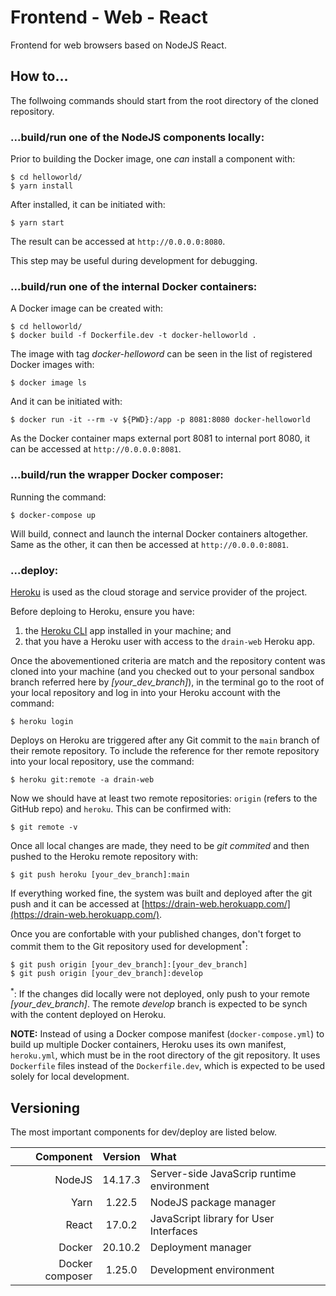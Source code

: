 # Frontend - Web - React

Frontend for web browsers based on NodeJS React.

## How to...

The follwoing commands should start from the root directory of the cloned repository.

### ...build/run one of the NodeJS components locally:

Prior to building the Docker image, one *can* install a component with:

    $ cd helloworld/
    $ yarn install

After installed, it can be initiated with:

	$ yarn start

The result can be accessed at ```http://0.0.0.0:8080```.

This step may be useful during development for debugging.

### ...build/run one of the internal Docker containers:

A Docker image can be created with:

    $ cd helloworld/
    $ docker build -f Dockerfile.dev -t docker-helloworld .

The image with tag *docker-helloword* can be seen in the list of registered Docker images with:

    $ docker image ls

And it can be initiated with:

    $ docker run -it --rm -v ${PWD}:/app -p 8081:8080 docker-helloworld

As the Docker container maps external port 8081 to internal port 8080, it can be accessed at ```http://0.0.0.0:8081```.

### ...build/run the wrapper Docker composer:

Running the command:

    $ docker-compose up

Will build, connect and launch the internal Docker containers altogether. Same as the other, it can then be accessed at ```http://0.0.0.0:8081```.

### ...deploy:

[Heroku](https://heroku.com/) is used as the cloud storage and service provider of the project.

Before deploing to Heroku, ensure you have:

1. the [Heroku CLI](https://devcenter.heroku.com/articles/heroku-cli) app installed in your machine; and
2. that you have a Heroku user with access to the ```drain-web``` Heroku app.

Once the abovementioned criteria are match and the repository content was cloned into your machine (and you checked out to your personal sandbox branch referred here by *[your_dev_branch]*), in the terminal go to the root of your local repository and log in into your Heroku account with the command:

    $ heroku login

Deploys on Heroku are triggered after any Git commit to the ```main``` branch of their remote repository. To include the reference for ther remote repository into your local repository, use the command:

    $ heroku git:remote -a drain-web

Now we should have at least two remote repositories: ```origin``` (refers to the GitHub repo) and ```heroku```. This can be confirmed with:

    $ git remote -v

Once all local changes are made, they need to be *git commited* and then pushed to the Heroku remote repository with:

    $ git push heroku [your_dev_branch]:main

If everything worked fine, the system was built and deployed after the git push and it can be accessed at [https://drain-web.herokuapp.com/](https://drain-web.herokuapp.com/).

Once you are confortable with your published changes, don't forget to commit them to the Git repository used for development<sup>*</sup>:

    $ git push origin [your_dev_branch]:[your_dev_branch]
    $ git push origin [your_dev_branch]:develop

<sup>\*</sup>: If the changes did locally were not deployed, only push to your remote *\[your_dev_branch\]*. The remote *develop* branch is expected to be synch with the content deployed on Heroku.

**NOTE:** Instead of using a Docker compose manifest (```docker-compose.yml```) to build up multiple Docker containers, Heroku uses its own manifest, ```heroku.yml```, which must be in the root directory of the git repository. It uses ```Dockerfile``` files instead of the ```Dockerfile.dev```, which is expected to be used solely for local development.

## Versioning

The most important components for dev/deploy are listed below.

| Component       |  Version  | What                                      |
|----------------:|:---------:|:------------------------------------------|
| NodeJS          |  14.17.3  | Server-side JavaScrip runtime environment |
| Yarn            |   1.22.5  | NodeJS package manager                    |
| React           |   17.0.2  | JavaScript library for User Interfaces    |
| Docker          |  20.10.2  | Deployment manager                        |
| Docker composer |   1.25.0  | Development environment                   |
